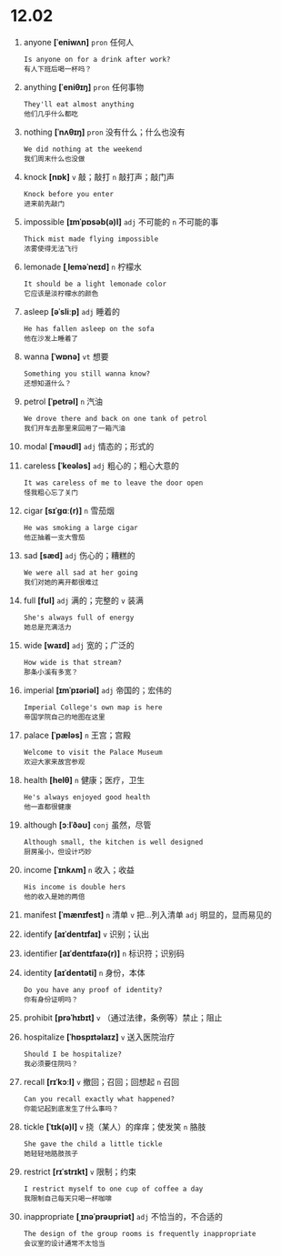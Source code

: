 # 12.02

1. anyone **[ˈeniwʌn]** `pron` 任何人

   ```
   Is anyone on for a drink after work?
   有人下班后喝一杯吗？
   ```

2. anything **[ˈeniθɪŋ]** `pron` 任何事物

   ```
   They'll eat almost anything
   他们几乎什么都吃
   ```

3. nothing **[ˈnʌθɪŋ]** `pron` 没有什么；什么也没有

   ```
   We did nothing at the weekend
   我们周末什么也没做
   ```

4. knock **[nɒk]** `v` 敲；敲打 `n` 敲打声；敲门声

   ```
   Knock before you enter
   进来前先敲门
   ```

5. impossible **[ɪmˈpɒsəb(ə)l]** `adj` 不可能的 `n` 不可能的事

   ```
   Thick mist made flying impossible
   浓雾使得无法飞行
   ```

6. lemonade **[ˌleməˈneɪd]** `n` 柠檬水

   ```
   It should be a light lemonade color
   它应该是淡柠檬水的颜色
   ```

7. asleep **[əˈsliːp]** `adj` 睡着的

   ```
   He has fallen asleep on the sofa
   他在沙发上睡着了
   ```

8. wanna **[ˈwɒnə]** `vt` 想要

   ```
   Something you still wanna know?
   还想知道什么？
   ```

9. petrol **[ˈpetrəl]** `n` 汽油

   ```
   We drove there and back on one tank of petrol
   我们开车去那里来回用了一箱汽油
   ```

10. modal **[ˈməʊdl]** `adj` 情态的；形式的

11. careless **[ˈkeələs]** `adj` 粗心的；粗心大意的

    ```
    It was careless of me to leave the door open
    怪我粗心忘了关门
    ```

12. cigar **[sɪˈɡɑː(r)]** `n` 雪茄烟

    ```
    He was smoking a large cigar
    他正抽着一支大雪茄
    ```

13. sad **[sæd]** `adj` 伤心的；糟糕的

    ```
    We were all sad at her going
    我们对她的离开都很难过
    ```

14. full **[fʊl]** `adj` 满的；完整的 `v` 装满

    ```
    She's always full of energy
    她总是充满活力
    ```

15. wide **[waɪd]** `adj` 宽的；广泛的

    ```
    How wide is that stream?
    那条小溪有多宽？
    ```

16. imperial **[ɪmˈpɪəriəl]** `adj` 帝国的；宏伟的

    ```
    Imperial College's own map is here
    帝国学院自己的地图在这里
    ```

17. palace **[ˈpæləs]** `n` 王宫；宫殿

    ```
    Welcome to visit the Palace Museum
    欢迎大家来故宫参观
    ```

18. health **[helθ]** `n` 健康；医疗，卫生

    ```
    He's always enjoyed good health
    他一直都很健康
    ```

19. although **[ɔːlˈðəʊ]** `conj` 虽然，尽管

    ```
    Although small, the kitchen is well designed
    厨房虽小，但设计巧妙
    ```

20. income **[ˈɪnkʌm]** `n` 收入；收益

    ```
    His income is double hers
    他的收入是她的两倍
    ```

21. manifest **[ˈmænɪfest]** `n` 清单 `v` 把...列入清单 `adj` 明显的，显而易见的

22. identify **[aɪˈdentɪfaɪ]** `v` 识别；认出

23. identifier **[aɪˈdentɪfaɪə(r)]** `n` 标识符；识别码

24. identity **[aɪˈdentəti]** `n` 身份，本体

    ```
    Do you have any proof of identity?
    你有身份证明吗？
    ```

25. prohibit **[prəˈhɪbɪt]** `v` （通过法律，条例等）禁止；阻止

26. hospitalize **[ˈhɒspɪtəlaɪz]** `v` 送入医院治疗

    ```
    Should I be hospitalize?
    我必须要住院吗？
    ```

27. recall **[rɪˈkɔːl]** `v` 撤回；召回；回想起 `n` 召回

    ```
    Can you recall exactly what happened?
    你能记起到底发生了什么事吗？
    ```

28. tickle **[ˈtɪk(ə)l]** `v` 挠（某人）的痒痒；使发笑 `n` 胳肢

    ```
    She gave the child a little tickle
    她轻轻地胳肢孩子
    ```

29. restrict **[rɪˈstrɪkt]** `v` 限制；约束

    ```
    I restrict myself to one cup of coffee a day
    我限制自己每天只喝一杯咖啡
    ```

30. inappropriate **[ˌɪnəˈprəʊpriət]** `adj` 不恰当的，不合适的

    ```
    The design of the group rooms is frequently inappropriate
    会议室的设计通常不太恰当
    ```
